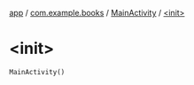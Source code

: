 [app](../../index.md) / [com.example.books](../index.md) / [MainActivity](index.md) / [&lt;init&gt;](./-init-.md)

# &lt;init&gt;

`MainActivity()`